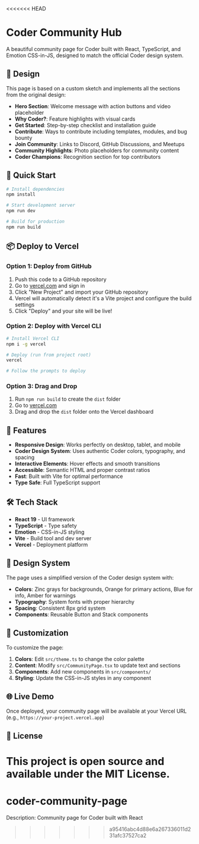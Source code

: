 <<<<<<< HEAD
# Coder Community Hub

A beautiful community page for Coder built with React, TypeScript, and Emotion CSS-in-JS, designed to match the official Coder design system.

## 🎨 Design

This page is based on a custom sketch and implements all the sections from the original design:

- **Hero Section**: Welcome message with action buttons and video placeholder
- **Why Coder?**: Feature highlights with visual cards
- **Get Started**: Step-by-step checklist and installation guide
- **Contribute**: Ways to contribute including templates, modules, and bug bounty
- **Join Community**: Links to Discord, GitHub Discussions, and Meetups
- **Community Highlights**: Photo placeholders for community content
- **Coder Champions**: Recognition section for top contributors

## 🚀 Quick Start

```bash
# Install dependencies
npm install

# Start development server
npm run dev

# Build for production
npm run build
```

## 📦 Deploy to Vercel

### Option 1: Deploy from GitHub

1. Push this code to a GitHub repository
2. Go to [vercel.com](https://vercel.com) and sign in
3. Click "New Project" and import your GitHub repository
4. Vercel will automatically detect it's a Vite project and configure the build settings
5. Click "Deploy" and your site will be live!

### Option 2: Deploy with Vercel CLI

```bash
# Install Vercel CLI
npm i -g vercel

# Deploy (run from project root)
vercel

# Follow the prompts to deploy
```

### Option 3: Drag and Drop

1. Run `npm run build` to create the `dist` folder
2. Go to [vercel.com](https://vercel.com)
3. Drag and drop the `dist` folder onto the Vercel dashboard

## 🎯 Features

- **Responsive Design**: Works perfectly on desktop, tablet, and mobile
- **Coder Design System**: Uses authentic Coder colors, typography, and spacing
- **Interactive Elements**: Hover effects and smooth transitions
- **Accessible**: Semantic HTML and proper contrast ratios
- **Fast**: Built with Vite for optimal performance
- **Type Safe**: Full TypeScript support

## 🛠 Tech Stack

- **React 19** - UI framework
- **TypeScript** - Type safety
- **Emotion** - CSS-in-JS styling
- **Vite** - Build tool and dev server
- **Vercel** - Deployment platform

## 🎨 Design System

The page uses a simplified version of the Coder design system with:

- **Colors**: Zinc grays for backgrounds, Orange for primary actions, Blue for info, Amber for warnings
- **Typography**: System fonts with proper hierarchy
- **Spacing**: Consistent 8px grid system
- **Components**: Reusable Button and Stack components

## 📝 Customization

To customize the page:

1. **Colors**: Edit `src/theme.ts` to change the color palette
2. **Content**: Modify `src/CommunityPage.tsx` to update text and sections
3. **Components**: Add new components in `src/components/`
4. **Styling**: Update the CSS-in-JS styles in any component

## 🌐 Live Demo

Once deployed, your community page will be available at your Vercel URL (e.g., `https://your-project.vercel.app`)

## 📄 License

This project is open source and available under the MIT License.
=======
# coder-community-page
Description: Community page for Coder built with React
>>>>>>> a95416abc4d88e6a267336011d231afc37527ca2
